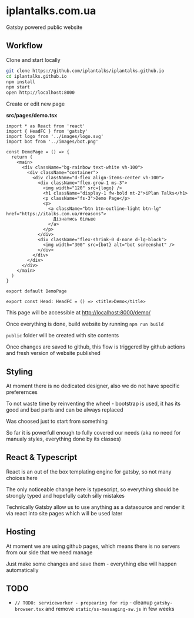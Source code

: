 # iplantalks.com.ua

Gatsby powered public website

## Workflow

Clone and start locally

```bash
git clone https://github.com/iplantalks/iplantalks.github.io
cd iplantalks.github.io
npm install
npm start
open http://localhost:8000
```

Create or edit new page

**src/pages/demo.tsx**

```tsx
import * as React from 'react'
import { HeadFC } from 'gatsby'
import logo from '../images/logo.svg'
import bot from '../images/bot.png'

const DemoPage = () => {
  return (
    <main>
      <div className="bg-rainbow text-white vh-100">
        <div className="container">
          <div className="d-flex align-items-center vh-100">
            <div className="flex-grow-1 ms-3">
              <img width="120" src={logo} />
              <h1 className="display-1 fw-bold mt-2">iPlan Talks</h1>
              <p className="fs-3">Demo Page</p>
              <p>
                <a className="btn btn-outline-light btn-lg" href="https://italks.com.ua/#reasons">
                  Дізнатись більше
                </a>
              </p>
            </div>
            <div className="flex-shrink-0 d-none d-lg-block">
              <img width="300" src={bot} alt="bot screenshot" />
            </div>
          </div>
        </div>
      </div>
    </main>
  )
}

export default DemoPage

export const Head: HeadFC = () => <title>Demo</title>
```

This page will be accessible at [http://localhost:8000/demo/](http://localhost:8000/demo/)

Once everything is done, build website by running `npm run build`

`public` folder will be created with site contents

Once changes are saved to github, this flow is triggered by github actions and fresh version of website published

## Styling

At moment there is no dedicated designer, also we do not have specific preferernces

To not waste time by reinventing the wheel - bootstrap is used, it has its good and bad parts and can be always replaced

Was choosed just to start from something

So far it is powerfull enough to fully covered our needs (aka no need for manualy styles, everything done by its classes)

## React & Typescript

React is an out of the box templating engine for gatsby, so not many choices here

The only noticeable change here is typescript, so everything should be strongly typed and hopefully catch silly mistakes

Technically Gatsby allow us to use anything as a datasource and render it via react into site pages which will be used later

## Hosting

At moment we are using github pages, which means there is no servers from our side that we need manage

Just make some changes and save them - everything else will happen automatically

## TODO

- `// TODO: serviceworker - prepearing for rip` - cleanup `gatsby-browser.tsx` and remove `static/ss-messaging-sw.js` in few weeks
